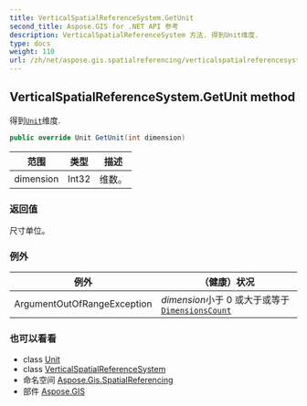 ```yaml
---
title: VerticalSpatialReferenceSystem.GetUnit
second_title: Aspose.GIS for .NET API 参考
description: VerticalSpatialReferenceSystem 方法. 得到Unit维度.
type: docs
weight: 110
url: /zh/net/aspose.gis.spatialreferencing/verticalspatialreferencesystem/getunit/
---
```

## VerticalSpatialReferenceSystem.GetUnit method

得到[`Unit`](../../unit/)维度.

```csharp
public override Unit GetUnit(int dimension)
```

| 范围 | 类型 | 描述 |
| --- | --- | --- |
| dimension | Int32 | 维数。 |

### 返回值

尺寸单位。

### 例外

| 例外 | （健康）状况 |
| --- | --- |
| ArgumentOutOfRangeException | *dimension*小于 0 或大于或等于[`DimensionsCount`](../dimensionscount/) |

### 也可以看看

* class [Unit](../../unit/)
* class [VerticalSpatialReferenceSystem](../)
* 命名空间 [Aspose.Gis.SpatialReferencing](../../verticalspatialreferencesystem/)
* 部件 [Aspose.GIS](../../../)


